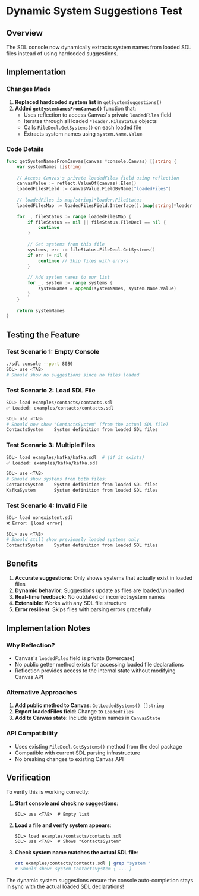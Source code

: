 # Dynamic System Suggestions Test

## Overview

The SDL console now dynamically extracts system names from loaded SDL files instead of using hardcoded suggestions.

## Implementation

### Changes Made

1. **Replaced hardcoded system list** in `getSystemSuggestions()`
2. **Added `getSystemNamesFromCanvas()`** function that:
   - Uses reflection to access Canvas's private `loadedFiles` field
   - Iterates through all loaded `*loader.FileStatus` objects
   - Calls `FileDecl.GetSystems()` on each loaded file
   - Extracts system names using `system.Name.Value`

### Code Details

```go
func getSystemNamesFromCanvas(canvas *console.Canvas) []string {
    var systemNames []string
    
    // Access Canvas's private loadedFiles field using reflection
    canvasValue := reflect.ValueOf(canvas).Elem()
    loadedFilesField := canvasValue.FieldByName("loadedFiles")
    
    // loadedFiles is map[string]*loader.FileStatus
    loadedFilesMap := loadedFilesField.Interface().(map[string]*loader.FileStatus)
    
    for _, fileStatus := range loadedFilesMap {
        if fileStatus == nil || fileStatus.FileDecl == nil {
            continue
        }
        
        // Get systems from this file
        systems, err := fileStatus.FileDecl.GetSystems()
        if err != nil {
            continue // Skip files with errors
        }
        
        // Add system names to our list
        for _, system := range systems {
            systemNames = append(systemNames, system.Name.Value)
        }
    }
    
    return systemNames
}
```

## Testing the Feature

### Test Scenario 1: Empty Console
```bash
./sdl console --port 8080
SDL> use <TAB>
# Should show no suggestions since no files loaded
```

### Test Scenario 2: Load SDL File
```bash
SDL> load examples/contacts/contacts.sdl
✅ Loaded: examples/contacts/contacts.sdl

SDL> use <TAB>
# Should now show "ContactsSystem" (from the actual SDL file)
ContactsSystem    System definition from loaded SDL files
```

### Test Scenario 3: Multiple Files
```bash
SDL> load examples/kafka/kafka.sdl  # (if it exists)
✅ Loaded: examples/kafka/kafka.sdl

SDL> use <TAB>
# Should show systems from both files:
ContactsSystem    System definition from loaded SDL files
KafkaSystem       System definition from loaded SDL files
```

### Test Scenario 4: Invalid File
```bash
SDL> load nonexistent.sdl
❌ Error: [load error]

SDL> use <TAB>
# Should still show previously loaded systems only
ContactsSystem    System definition from loaded SDL files
```

## Benefits

1. **Accurate suggestions**: Only shows systems that actually exist in loaded files
2. **Dynamic behavior**: Suggestions update as files are loaded/unloaded
3. **Real-time feedback**: No outdated or incorrect system names
4. **Extensible**: Works with any SDL file structure
5. **Error resilient**: Skips files with parsing errors gracefully

## Implementation Notes

### Why Reflection?
- Canvas's `loadedFiles` field is private (lowercase)
- No public getter method exists for accessing loaded file declarations
- Reflection provides access to the internal state without modifying Canvas API

### Alternative Approaches
1. **Add public method to Canvas**: `GetLoadedSystems() []string`
2. **Export loadedFiles field**: Change to `LoadedFiles`
3. **Add to Canvas state**: Include system names in `CanvasState`

### API Compatibility
- Uses existing `FileDecl.GetSystems()` method from the decl package
- Compatible with current SDL parsing infrastructure
- No breaking changes to existing Canvas API

## Verification

To verify this is working correctly:

1. **Start console and check no suggestions**:
   ```
   SDL> use <TAB>  # Empty list
   ```

2. **Load a file and verify system appears**:
   ```
   SDL> load examples/contacts/contacts.sdl
   SDL> use <TAB>  # Shows "ContactsSystem"
   ```

3. **Check system name matches the actual SDL file**:
   ```bash
   cat examples/contacts/contacts.sdl | grep "system "
   # Should show: system ContactsSystem { ... }
   ```

The dynamic system suggestions ensure the console auto-completion stays in sync with the actual loaded SDL declarations!